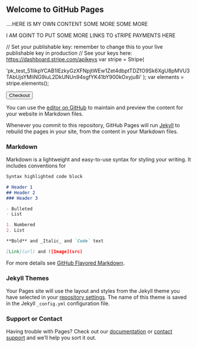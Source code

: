 ## Welcome to GitHub Pages


....HERE IS MY OWN CONTENT SOME MORE SOME MORE

I AM GOINT TO PUT SOME MORE LINKS TO sTRIPE PAYMENTS HERE

<html>
  <head>
    <title>Buy cool new product</title>
    <script src="https://js.stripe.com/v3/"></script>
  
  // Set your publishable key: remember to change this to your live publishable key in production
// See your keys here: https://dashboard.stripe.com/apikeys
var stripe = Stripe(

'pk_test_51IikpYCAB1IEzkyGzXFNpjtWEw1Zet4dbptTDZfO9Sk6XgU8pMVU3TAbUjsYMIiNG9iuL2DkUNUn94sgfYK41bY900kOxyju8i'
);
var elements = stripe.elements();
  
  
  
  
  
  
  
  
  
  </head>
  <body>
    <button id="checkout-button">Checkout</button>
  </body>
</html>


You can use the [editor on GitHub](https://github.com/matauranz/matauranz.github.io-/edit/gh-pages/index.md) to maintain and preview the content for your website in Markdown files.

Whenever you commit to this repository, GitHub Pages will run [Jekyll](https://jekyllrb.com/) to rebuild the pages in your site, from the content in your Markdown files.

### Markdown

Markdown is a lightweight and easy-to-use syntax for styling your writing. It includes conventions for

```markdown
Syntax highlighted code block

# Header 1
## Header 2
### Header 3

- Bulleted
- List

1. Numbered
2. List

**Bold** and _Italic_ and `Code` text

[Link](url) and ![Image](src)
```

For more details see [GitHub Flavored Markdown](https://guides.github.com/features/mastering-markdown/).

### Jekyll Themes

Your Pages site will use the layout and styles from the Jekyll theme you have selected in your [repository settings](https://github.com/matauranz/matauranz.github.io-/settings/pages). The name of this theme is saved in the Jekyll `_config.yml` configuration file.

### Support or Contact

Having trouble with Pages? Check out our [documentation](https://docs.github.com/categories/github-pages-basics/) or [contact support](https://support.github.com/contact) and we’ll help you sort it out.
